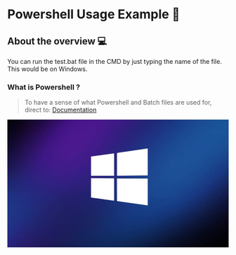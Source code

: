 # Powershell Usage Example :link:

## About the overview :computer:

You can run the test.bat file in the CMD by just typing the name of the file. This would be on Windows.

### What is Powershell ?

> To have a sense of what Powershell and Batch files are used for, direct to: [Documentation](docs/)

![Windows Version 11](docs/img/windows.jpg)